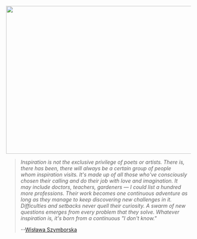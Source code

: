 <html><body><p style="text-align:center;"><a href="http://xtoinf.files.wordpress.com/2011/07/electricsheep-18467.jpg"><img class="aligncenter size-full wp-image-712" title="Electricsheep-18467" src="http://xtoinf.files.wordpress.com/2011/07/electricsheep-18467.jpg" alt="" width="538" height="403"></a></p>



<blockquote><em>Inspiration is not the exclusive privilege of poets or artists. There is, there has been, there will always be a certain group of people whom</em> <em>inspiration visits. It's made up of all those who've consciously chosen their calling and do their job with love and imagination. It may</em> <em>include doctors, teachers, gardeners — I could list a hundred more professions. Their work becomes one continuous adventure as long as</em> <em>they manage to keep discovering new challenges in it. Difficulties and setbacks never quell their curiosity. A swarm of new questions emerges from every problem that they solve. Whatever inspiration is, it's born from a continuous "I don't know."</em>



--<a title="Wislawa Szymborska" href="http://en.wikiquote.org/wiki/Wis%C5%82awa_Szymborska" target="_blank">Wisława Szymborska</a></blockquote></body></html>